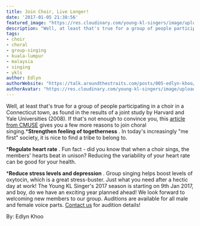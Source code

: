 ```yaml
---
title: Join Choir, Live Longer!
date: '2017-01-05 21:38:56'
featured_image: "https://res.cloudinary.com/young-kl-singers/image/upload/c_fill,g_center,h_900,w_1600/v1521057924/20151210-YKLS-Chriastmas-Countdown-3-Days-Group.jpg"
description: "Well, at least that's true for a group of people participating in a choir in a Connecticut town, as found in the results of a joint study by Harvard and Yale Universities (2008)"
tags:
- choir
- choral
- group-singing
- kuala-lumpur
- malaysia
- singing
- ykls
author: Edlyn
authorWebsite: "https://talk.aroundthestraits.com/posts/005-edlyn-khoo/"
authorAvatar: "https://res.cloudinary.com/young-kl-singers/image/upload/c_thumb,g_face,h_300,w_300/v1521874525/26855126_10155654657161693_669529040_o.jpg"
---
```


Well, at least that's true for a group of people participating in a choir in a Connecticut town, as found in the results of a joint study by Harvard and Yale Universities (2008). If that's not enough to convince you, this
[article from CMUSE](http://www.cmuse.org/psychological-and-physical-benefits-of-choral-singing/) gives you a few more reasons to join choral singing.***Strengthen feeling of togetherness**
. In today's increasingly "me first" society, it is nice to find a tribe to belong to.


***Regulate heart rate**
. Fun fact - did you know that when a choir sings, the members' hearts beat in unison? Reducing the variability of your heart rate can be good for your health.


***Reduce stress levels and depression**
. Group singing helps boost levels of oxytocin, which is a great stress-buster. Just what you need after a hectic day at work!
The Young KL Singer's 2017 season is starting on 9th Jan 2017, and boy, do we have an exciting year planned ahead! We look forward to welcoming new members to our group. Auditions are available for all male and female voice parts.
[Contact us](http://www.youngklsingers.com/contact-and-subscribe/) for audition details!

By: Edlyn Khoo
